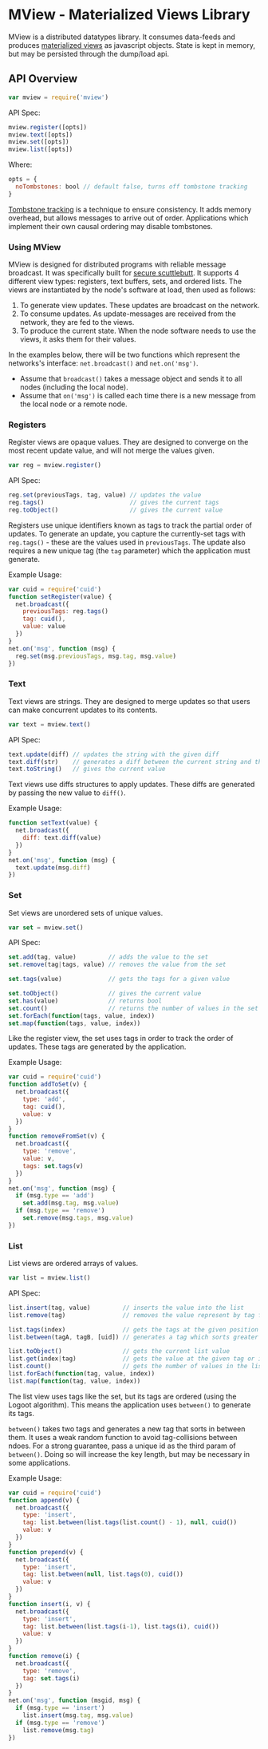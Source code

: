 # MView - Materialized Views Library

MView is a distributed datatypes library. It consumes data-feeds and produces [materialized views](https://en.wikipedia.org/wiki/Materialized_view) as javascript objects. State is kept in memory, but may be persisted through the dump/load api.

## API Overview

```js
var mview = require('mview')
```

API Spec:

```js
mview.register([opts])
mview.text([opts])
mview.set([opts])
mview.list([opts])
```

Where:

```js
opts = {
  noTombstones: bool // default false, turns off tombstone tracking
}
```

[Tombstone tracking](https://en.wikipedia.org/wiki/Tombstone_%28data_store%29) is a technique to ensure consistency. It adds memory overhead, but allows messages to arrive out of order. Applications which implement their own causal ordering may disable tombstones.

### Using MView

MView is designed for distributed programs with reliable message broadcast. It was specifically built for [secure scuttlebutt](https://github.com/dominictarr/secure-scuttlebutt). It supports 4 different view types: registers, text buffers, sets, and ordered lists. The views are instantiated by the node's software at load, then used as follows:

 1. To generate view updates. These updates are broadcast on the network.
 2. To consume updates. As update-messages are received from the network, they are fed to the views.
 3. To produce the current state. When the node software needs to use the views, it asks them for their values.

In the examples below, there will be two functions which represent the networks's interface: `net.broadcast()` and `net.on('msg')`.

 - Assume that `broadcast()` takes a message object and sends it to all nodes (including the local node). 
 - Assume that `on('msg')` is called each time there is a new message from the local node or a remote node.

### Registers

Register views are opaque values. They are designed to converge on the most recent update value, and will not merge the values given.

```js
var reg = mview.register()
```

API Spec:

```js
reg.set(previousTags, tag, value) // updates the value
reg.tags()                        // gives the current tags
reg.toObject()                    // gives the current value
```

Registers use unique identifiers known as tags to track the partial order of updates. To generate an update, you capture the currently-set tags with `reg.tags()` - these are the values used in `previousTags`. The update also requires a new unique tag (the `tag` parameter) which the application must generate.

Example Usage:

```js
var cuid = require('cuid')
function setRegister(value) {
  net.broadcast({
    previousTags: reg.tags()
    tag: cuid(),
    value: value
  })
}
net.on('msg', function (msg) {
  reg.set(msg.previousTags, msg.tag, msg.value)
})
```

### Text

Text views are strings. They are designed to merge updates so that users can make concurrent updates to its contents.

```js
var text = mview.text()
```

API Spec:

```js
text.update(diff) // updates the string with the given diff
text.diff(str)    // generates a diff between the current string and the given string
text.toString()   // gives the current value
```

Text views use diffs structures to apply updates. These diffs are generated by passing the new value to `diff()`.

Example Usage:

```js
function setText(value) {
  net.broadcast({
    diff: text.diff(value)
  })
}
net.on('msg', function (msg) {
  text.update(msg.diff)
})
```

### Set

Set views are unordered sets of unique values.

```js
var set = mview.set()
```

API Spec:

```js
set.add(tag, value)         // adds the value to the set
set.remove(tag|tags, value) // removes the value from the set

set.tags(value)             // gets the tags for a given value

set.toObject()              // gives the current value
set.has(value)              // returns bool
set.count()                 // returns the number of values in the set
set.forEach(function(tags, value, index))
set.map(function(tags, value, index))
```

Like the register view, the set uses tags in order to track the order of updates. These tags are generated by the application.

Example Usage:

```js
var cuid = require('cuid')
function addToSet(v) {
  net.broadcast({
    type: 'add',
    tag: cuid(),
    value: v
  })
}
function removeFromSet(v) {
  net.broadcast({
    type: 'remove',
    value: v,
    tags: set.tags(v)
  })
}
net.on('msg', function (msg) {
  if (msg.type == 'add')
    set.add(msg.tag, msg.value)
  if (msg.type == 'remove')
    set.remove(msg.tags, msg.value)
})
```

### List

List views are ordered arrays of values.

```js
var list = mview.list()
```

API Spec:

```js
list.insert(tag, value)         // inserts the value into the list
list.remove(tag)                // removes the value represent by tag from the list

list.tags(index)                // gets the tags at the given position in the list
list.between(tagA, tagB, [uid]) // generates a tag which sorts greater than tagA and less than tagB

list.toObject()                 // gets the current list value
list.get(index|tag)             // gets the value at the given tag or index
list.count()                    // gets the number of values in the list
list.forEach(function(tag, value, index))
list.map(function(tag, value, index))
```

The list view uses tags like the set, but its tags are ordered (using the Logoot algorithm). This means the application uses `between()` to generate its tags.

`between()` takes two tags and generates a new tag that sorts in between them. It uses a weak random function to avoid tag-collisions between ndoes. For a strong guarantee, pass a unique id as the third param of `between()`. Doing so will increase the key length, but may be necessary in some applications.

Example Usage:

```js
var cuid = require('cuid')
function append(v) {
  net.broadcast({
    type: 'insert',
    tag: list.between(list.tags(list.count() - 1), null, cuid())
    value: v
  })
}
function prepend(v) {
  net.broadcast({
    type: 'insert',
    tag: list.between(null, list.tags(0), cuid())
    value: v
  })
}
function insert(i, v) {
  net.broadcast({
    type: 'insert',
    tag: list.between(list.tags(i-1), list.tags(i), cuid())
    value: v
  })
}
function remove(i) {
  net.broadcast({
    type: 'remove',
    tag: set.tags(i)
  })
}
net.on('msg', function (msgid, msg) {
  if (msg.type == 'insert')
    list.insert(msg.tag, msg.value)
  if (msg.type == 'remove')
    list.remove(msg.tag)
})
```
